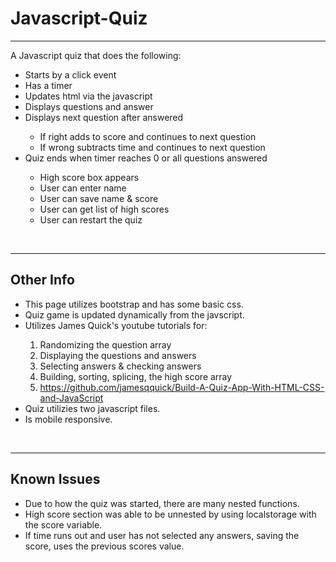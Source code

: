 # Javascript-Quiz

<hr>

A Javascript quiz that does the following:

  <ul>
  <li>Starts by a click event</li>
  <li>Has a timer</li>
  <li>Updates html via the javascript</li>
  <li>Displays questions and answer</li>
  <li>Displays next question after answered</li>
    <ul>
      <li>If right adds to score and continues to next question</li>
      <li>If wrong subtracts time and continues to next question</li>
    </ul>
  <li>Quiz ends when timer reaches 0 or all questions answered</li>
    <ul>
    <li>High score box appears</li>
    <li>User can enter name</li>
    <li>User can save name & score</li>
    <li>User can get list of high scores</li>
    <li>User can restart the quiz</li>
    </ul>
  </ul>
 <br>

 <hr>
  
  <h2>Other Info</h2>
<ul>
  <li>This page utilizes bootstrap and has some basic css.</li>
  <li>Quiz game is updated dynamically from the javscript.</li>
  <li>Utilizes James Quick's youtube tutorials for:</li>
    <ol>
     <li>Randomizing the question array</li>
     <li>Displaying the questions and answers</li>
     <li>Selecting answers & checking answers</li>
     <li>Building, sorting, splicing, the high score array</li>
     <li> <a href="https://github.com/jamesqquick/Build-A-Quiz-App-With-HTML-CSS-and-JavaScript" target="_blank">
       https://github.com/jamesqquick/Build-A-Quiz-App-With-HTML-CSS-and-JavaScript</a></li>
     </ol>
  <li>Quiz utilizies two javascript files.</li>
  <li>Is mobile responsive.</li>
</ul>
<br>

 <hr>
 
  <h2>Known Issues</h2>
 <ul>
  <li>Due to how the quiz was started, there are many nested functions.</li>
  <li>High score section was able to be unnested by using localstorage with the score variable.</li>
  <li>If time runs out and user has not selected any answers, saving the score, uses the previous scores value.</li>
 </ul>
